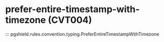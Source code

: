 # prefer-entire-timestamp-with-timezone (CVT004)

::: pgshield.rules.convention.typing.PreferEntireTimestampWithTimezone

